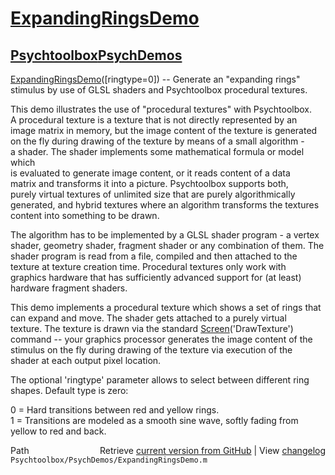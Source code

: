 # [ExpandingRingsDemo](ExpandingRingsDemo)
## [Psychtoolbox](Psychtoolbox)[PsychDemos](PsychDemos)

[ExpandingRingsDemo](ExpandingRingsDemo)([ringtype=0]) -- Generate an "expanding rings"  
stimulus by use of GLSL shaders and Psychtoolbox procedural textures.  
  
This demo illustrates the use of "procedural textures" with Psychtoolbox.  
A procedural texture is a texture that is not directly represented by an  
image matrix in memory, but the image content of the texture is generated  
on the fly during drawing of the texture by means of a small algorithm -  
a shader. The shader implements some mathematical formula or model which  
is evaluated to generate image content, or it reads content of a data  
matrix and transforms it into a picture. Psychtoolbox supports both,  
purely virtual textures of unlimited size that are purely algorithmically  
generated, and hybrid textures where an algorithm transforms the textures  
content into something to be drawn.  
  
The algorithm has to be implemented by a GLSL shader program - a vertex  
shader, geometry shader, fragment shader or any combination of them. The  
shader program is read from a file, compiled and then attached to the  
texture at texture creation time. Procedural textures only work with  
graphics hardware that has sufficiently advanced support for (at least)  
hardware fragment shaders.  
  
This demo implements a procedural texture which shows a set of rings that  
can expand and move. The shader gets attached to a purely virtual  
texture. The texture is drawn via the standard [Screen](Screen)('DrawTexture')  
command -- your graphics processor generates the image content of the  
stimulus on the fly during drawing of the texture via execution of the  
shader at each output pixel location.  
  
The optional 'ringtype' parameter allows to select between different ring  
shapes. Default type is zero:  
  
0 = Hard transitions between red and yellow rings.  
1 = Transitions are modeled as a smooth sine wave, softly fading from  
    yellow to red and back.  
  




<div class="code_header" style="text-align:right;">
  <span style="float:left;">Path&nbsp;&nbsp;</span> <span class="counter">Retrieve <a href=
  "https://raw.github.com/Psychtoolbox-3/Psychtoolbox-3/beta/Psychtoolbox/PsychDemos/ExpandingRingsDemo.m">current version from GitHub</a> | View <a href=
  "https://github.com/Psychtoolbox-3/Psychtoolbox-3/commits/beta/Psychtoolbox/PsychDemos/ExpandingRingsDemo.m">changelog</a></span>
</div>
<div class="code">
  <code>Psychtoolbox/PsychDemos/ExpandingRingsDemo.m</code>
</div>

